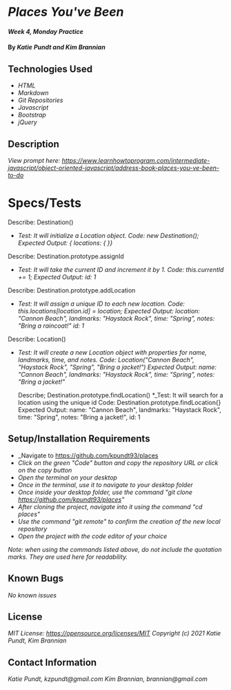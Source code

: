 # _Places You've Been_

#### _Week 4, Monday Practice_

#### By _**Katie Pundt and Kim Brannian**_

## Technologies Used

* _HTML_
* _Markdown_
* _Git Repositories_
* _Javascript_
* _Bootstrap_
* _jQuery_

## Description

_View prompt here: https://www.learnhowtoprogram.com/intermediate-javascript/object-oriented-javascript/address-book-places-you-ve-been-to-do_

# Specs/Tests
Describe: Destination()
* _Test: It will initialize a Location object.
  Code: new Destination();
  Expected Output: { locations: { }}_

Describe: Destination.prototype.assignId 
* _Test: It will take the current ID and increment it by 1.
  Code: this.currentId += 1;
  Expected Output: id: 1_

Describe: Destination.prototype.addLocation
* _Test: It will assign a unique ID to each new location.
  Code: this.locations[location.id] = location;
  Expected Output: location: "Cannon Beach", landmarks: "Haystack Rock", time: "Spring", notes: "Bring a raincoat!" id: 1_

Describe: Location()
* _Test: It will create a new Location object with properties for name, landmarks, time, and notes.
  Code: Location("Cannon Beach", "Haystack Rock", "Spring", "Bring a jacket!")
  Expected Output: name: "Cannon Beach", landmarks: "Haystack Rock", time: "Spring", notes: "Bring a jacket!"_

  Describe; Destination.prototype.findLocation()
  *_Test: It will search for a location using the unique id
  Code: Destination.prototype.findLocation{}
  Expected Output: name: "Cannon Beach", landmarks: "Haystack Rock", time: "Spring", notes: "Bring a jacket!", id: 1

## Setup/Installation Requirements

* _Navigate to https://github.com/kpundt93/places
* _Click on the green "Code" button and copy the repository URL or click on the copy button_
* _Open the terminal on your desktop_
* _Once in the terminal, use it to navigate to your desktop folder_
* _Once inside your desktop folder, use the command "git clone https://github.com/kpundt93/places"_
* _After cloning the project, navigate into it using the command "cd places"_
* _Use the command "git remote" to confirm the creation of the new local repository_
* _Open the project with the code editor of your choice_

_Note: when using the commands listed above, do not include the quotation marks. They are used here for readability._

## Known Bugs

_No known issues_

## License
_MIT License: https://opensource.org/licenses/MIT_
_Copyright (c) 2021 Katie Pundt, Kim Brannian_

## Contact Information
_Katie Pundt, kzpundt@gmail.com_
_Kim Brannian, brannian@gmail.com_